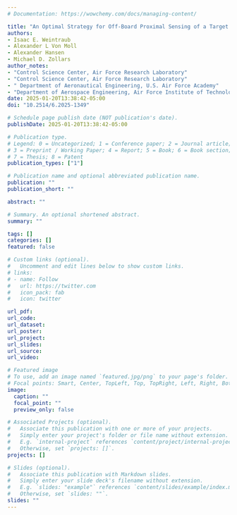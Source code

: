 ```yaml
---
# Documentation: https://wowchemy.com/docs/managing-content/

title: "An Optimal Strategy for Off-Board Proximal Sensing of a Target: Part 1"
authors:
- Isaac E. Weintraub
- Alexander L Von Moll
- Alexander Hansen
- Michael D. Zollars
author_notes:
- "Control Science Center, Air Force Research Laboratory"
- "Control Science Center, Air Force Research Laboratory"
- " Department of Aeronautical Engineering, U.S. Air Force Academy"
- "Department of Aerospace Engineering, Air Force Institute of Technology"
date: 2025-01-20T13:38:42-05:00
doi: "10.2514/6.2025-1349"

# Schedule page publish date (NOT publication's date).
publishDate: 2025-01-20T13:38:42-05:00

# Publication type.
# Legend: 0 = Uncategorized; 1 = Conference paper; 2 = Journal article;
# 3 = Preprint / Working Paper; 4 = Report; 5 = Book; 6 = Book section;
# 7 = Thesis; 8 = Patent
publication_types: ["1"]

# Publication name and optional abbreviated publication name.
publication: ""
publication_short: ""

abstract: ""

# Summary. An optional shortened abstract.
summary: ""

tags: []
categories: []
featured: false

# Custom links (optional).
#   Uncomment and edit lines below to show custom links.
# links:
# - name: Follow
#   url: https://twitter.com
#   icon_pack: fab
#   icon: twitter

url_pdf:
url_code:
url_dataset:
url_poster:
url_project:
url_slides:
url_source:
url_video:

# Featured image
# To use, add an image named `featured.jpg/png` to your page's folder. 
# Focal points: Smart, Center, TopLeft, Top, TopRight, Left, Right, BottomLeft, Bottom, BottomRight.
image:
  caption: ""
  focal_point: ""
  preview_only: false

# Associated Projects (optional).
#   Associate this publication with one or more of your projects.
#   Simply enter your project's folder or file name without extension.
#   E.g. `internal-project` references `content/project/internal-project/index.md`.
#   Otherwise, set `projects: []`.
projects: []

# Slides (optional).
#   Associate this publication with Markdown slides.
#   Simply enter your slide deck's filename without extension.
#   E.g. `slides: "example"` references `content/slides/example/index.md`.
#   Otherwise, set `slides: ""`.
slides: ""
---
```

